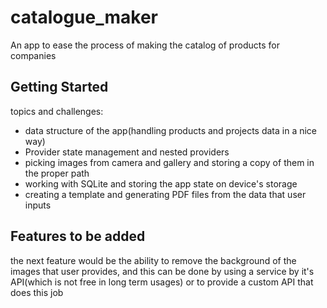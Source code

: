 # catalogue_maker

An app to ease the process of making the catalog of products for companies

## Getting Started

topics and challenges:
- data structure of the app(handling products and projects data in a nice way)
- Provider state management and nested providers
- picking images from camera and gallery and storing a copy of them in the proper path
- working with SQLite and storing the app state on device's storage
- creating a template and generating PDF files from the data that user inputs

## Features to be added

the next feature would be the ability to remove the background of the images that user provides, and this can be done by using a service by it's API(which is not free in long term usages) or to provide a custom API that does this job